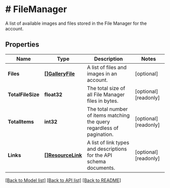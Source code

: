 # # FileManager
A list of available images and files stored in the File Manager for the account.

## Properties 


Name | Type | Description | Notes
------------ | ------------- | ------------- | -------------
**Files**| [**[]GalleryFile**](GalleryFile.md) |  A list of files and images in an account.  | [optional]
**TotalFileSize**| **float32** | The total size of all File Manager files in bytes.  | [optional] [readonly]
**TotalItems**| **int32** | The total number of items matching the query regardless of pagination.  | [optional] [readonly]
**Links**| [**[]ResourceLink**](ResourceLink.md) | A list of link types and descriptions for the API schema documents.  | [optional] [readonly]


[[Back to Model list]](../../README.md#models) [[Back to API list]](../../README.md#endpoints) [[Back to README]](../../README.md)

